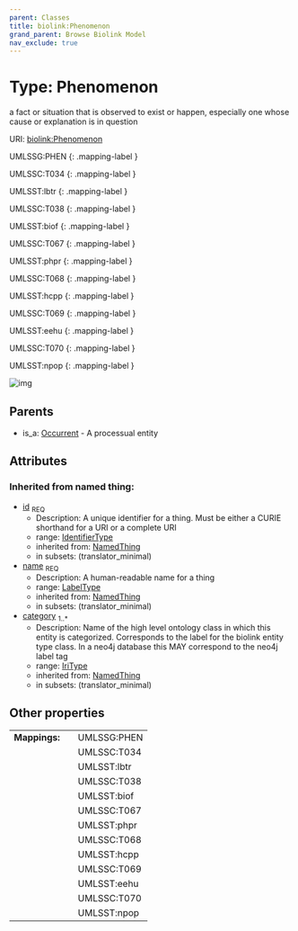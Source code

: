 ```yaml
---
parent: Classes
title: biolink:Phenomenon
grand_parent: Browse Biolink Model
nav_exclude: true
---
```


# Type: Phenomenon


a fact or situation that is observed to exist or happen, especially one whose cause or explanation is in question

URI: [biolink:Phenomenon](https://w3id.org/biolink/vocab/Phenomenon)

UMLSSG:PHEN
{: .mapping-label }

UMLSSC:T034
{: .mapping-label }

UMLSST:lbtr
{: .mapping-label }

UMLSSC:T038
{: .mapping-label }

UMLSST:biof
{: .mapping-label }

UMLSSC:T067
{: .mapping-label }

UMLSST:phpr
{: .mapping-label }

UMLSSC:T068
{: .mapping-label }

UMLSST:hcpp
{: .mapping-label }

UMLSSC:T069
{: .mapping-label }

UMLSST:eehu
{: .mapping-label }

UMLSSC:T070
{: .mapping-label }

UMLSST:npop
{: .mapping-label }

![img](http://yuml.me/diagram/nofunky;dir:TB/class/\[Occurrent]^-\[Phenomenon&#124;id(i):identifier_type;name(i):label_type;category(i):iri_type%20%2B])

## Parents

 *  is_a: [Occurrent](Occurrent.md) - A processual entity

## Attributes


### Inherited from named thing:

 * [id](id.md)  <sub>REQ</sub>
    * Description: A unique identifier for a thing. Must be either a CURIE shorthand for a URI or a complete URI
    * range: [IdentifierType](types/IdentifierType.md)
    * inherited from: [NamedThing](NamedThing.md)
    * in subsets: (translator_minimal)
 * [name](name.md)  <sub>REQ</sub>
    * Description: A human-readable name for a thing
    * range: [LabelType](types/LabelType.md)
    * inherited from: [NamedThing](NamedThing.md)
    * in subsets: (translator_minimal)
 * [category](category.md)  <sub>1..*</sub>
    * Description: Name of the high level ontology class in which this entity is categorized. Corresponds to the label for the biolink entity type class. In a neo4j database this MAY correspond to the neo4j label tag
    * range: [IriType](types/IriType.md)
    * inherited from: [NamedThing](NamedThing.md)
    * in subsets: (translator_minimal)

## Other properties

|  |  |  |
| --- | --- | --- |
| **Mappings:** | | UMLSSG:PHEN |
|  | | UMLSSC:T034 |
|  | | UMLSST:lbtr |
|  | | UMLSSC:T038 |
|  | | UMLSST:biof |
|  | | UMLSSC:T067 |
|  | | UMLSST:phpr |
|  | | UMLSSC:T068 |
|  | | UMLSST:hcpp |
|  | | UMLSSC:T069 |
|  | | UMLSST:eehu |
|  | | UMLSSC:T070 |
|  | | UMLSST:npop |

